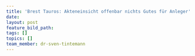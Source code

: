 ```yaml
---
title: 'Brest Tauros: Akteneinsicht offenbar nichts Gutes für Anleger'
date:
layout: post
feature_bild_path:
tags: []
topics: []
team_member: dr-sven-tintemann
---
```

